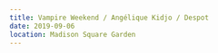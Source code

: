 ```yaml
---
title: Vampire Weekend / Angélique Kidjo / Despot
date: 2019-09-06
location: Madison Square Garden
---
```


